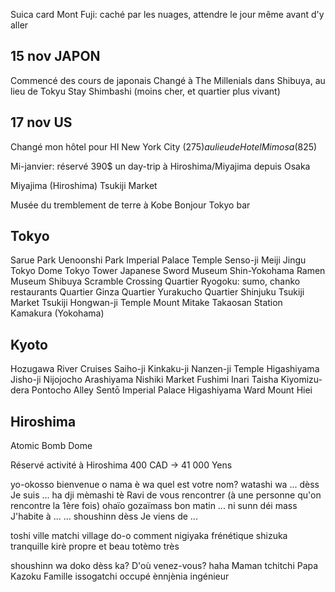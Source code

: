 
Suica card
Mont Fuji: caché par les nuages, attendre le jour même avant d'y aller

15 nov JAPON
------------------------
Commencé des cours de japonais
Changé à The Millenials dans Shibuya, au lieu de Tokyu Stay Shimbashi (moins cher, et quartier plus vivant)

17 nov US
------------------------
Changé mon hôtel pour HI New York City (275$) au lieu de Hotel Mimosa (825$)

Mi-janvier: réservé 390$ un day-trip à Hiroshima/Miyajima depuis Osaka

Miyajima (Hiroshima)
Tsukiji Market

Musée du tremblement de terre à Kobe
Bonjour Tokyo bar

Tokyo
-------
Sarue Park
Uenoonshi Park
Imperial Palace
Temple Senso-ji
Meiji Jingu
Tokyo Dome
Tokyo Tower
Japanese Sword Museum
Shin-Yokohama Ramen Museum
Shibuya Scramble Crossing
Quartier Ryogoku: sumo, chanko restaurants
Quartier Ginza
Quartier Yurakucho
Quartier Shinjuku
Tsukiji Market
Tsukiji Hongwan-ji Temple
Mount Mitake
Takaosan Station
Kamakura (Yokohama)

Kyoto
-------
Hozugawa River Cruises
Saiho-ji
Kinkaku-ji
Nanzen-ji Temple
Higashiyama Jisho-ji
Nijojocho
Arashiyama
Nishiki Market
Fushimi Inari Taisha
Kiyomizu-dera
Pontocho Alley
Sentō Imperial Palace
Higashiyama Ward
Mount Hiei

Hiroshima
-------
Atomic Bomb Dome

Réservé activité à Hiroshima
400 CAD -> 41 000 Yens



yo-okosso                                 bienvenue
o nama è wa                             quel est votre nom?
watashi wa ... dèss                     Je suis ...
ha dji mèmashi tè                       Ravi de vous rencontrer (à une personne qu'on rencontre la 1ère fois)
ohaïo gozaïmass                         bon matin
... ni sunn déi mass                    J'habite à ...
... shoushinn dèss                      Je viens de ...

toshi                                   ville
matchi                                  village
do-o                                    comment
nigiyaka                                frénétique
shizuka                                 tranquille
kirè                                    propre et beau
totèmo                                  très

shoushinn wa doko dèss ka?              D'où venez-vous?
haha                                    Maman
tchitchi                                Papa
Kazoku                                  Famille
issogatchi                              occupé
ènnjènia                                ingénieur